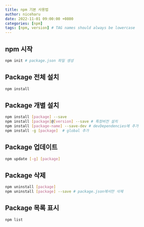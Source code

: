 ```yaml
---
title: npm 기본 사용법
author: niceharu
date: 2022-11-01 09:00:00 +0800
categories: [npm]
tags: [npm, version] # TAG names should always be lowercase
---
```


## npm 시작
```bash
npm init # package.json 파일 생성
 ```

## Package 전체 설치
```bash
npm install
 ```

## Package 개별 설치
```bash
npm install [package] --save
npm install [package]@[version] --save # 특정버전 설치
npm install [package-name] --save-dev # devDependencies에 추가
npm install -g [package]  # global 추가
 ```

## Package 업데이트
```bash
npm update [-g] [package]
 ```

## Package 삭제
```bash
npm uninstall [package]
npm uninstall [package] --save # package.json에서만 삭제
```

## Package 목록 표시
```bash
npm list
```